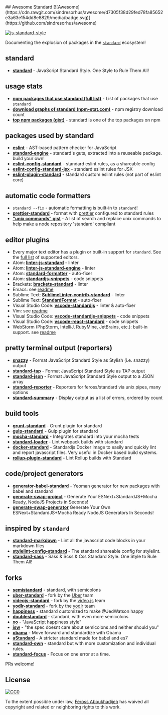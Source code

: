 <div class="github-widget" data-repo="standard/awesome-standard"></div>
## Awesome Standard [![Awesome](https://cdn.rawgit.com/sindresorhus/awesome/d7305f38d29fed78fa85652e3a63e154dd8e8829/media/badge.svg)](https://github.com/sindresorhus/awesome)

[![js-standard-style](https://cdn.rawgit.com/feross/standard/master/badge.svg)](https://github.com/feross/standard)

Documenting the explosion of packages in the [`standard`](https://github.com/feross/standard) ecosystem!

## standard

- **[standard](https://www.npmjs.com/package/standard)** - JavaScript Standard Style. One Style to Rule Them All!

## usage stats

- **[npm packages that use standard (full list)](https://github.com/feross/standard-packages/blob/master/all.json)** - List of packages that use `standard`
- **[download graphs of standard (npm-stat.com)](http://npm-stat.com/charts.html?package=standard&author=&from=&to=)** - npm registry download count
- **[top npm packages (gist)](https://gist.github.com/feross/e0882df2fe673d6ce064)** - standard is one of the top packages on npm

## packages used by standard

- **[eslint](https://www.npmjs.com/package/eslint)** - AST-based pattern checker for JavaScript
- **[standard-engine](https://www.npmjs.com/package/standard-engine)** - standard's guts, extracted into a reuseable package. build your own!
- **[eslint-config-standard](https://www.npmjs.com/package/eslint-config-standard)** - standard eslint rules, as a shareable config
- **[eslint-config-standard-jsx](https://www.npmjs.com/package/eslint-config-standard-jsx)** - standard eslint rules for JSX
- **[eslint-plugin-standard](https://www.npmjs.com/package/eslint-plugin-standard)** - standard custom eslint rules (not part of eslint core)

## automatic code formatters

- `standard --fix` - automatic formatting is built-in to `standard`!
- **[prettier-standard](https://www.npmjs.com/package/prettier-standard)** - format with [prettier](https://github.com/prettier/prettier) configured to standard rules
- **["unix commands" gist](https://gist.github.com/watson/453fc63cace521fcdadc)** - A list of search and replace unix commands to help make a node repository 'standard' compliant

## editor plugins
- Every major text editor has a plugin or built-in support for `standard`. See the [full list](https://github.com/standard/standard#are-there-text-editor-plugins) of supported editors.
- Atom: **[linter-js-standard](https://atom.io/packages/linter-js-standard)** - linter
- Atom: **[linter-js-standard-engine](https://atom.io/packages/linter-js-standard-engine)** - linter
- Atom: **[standard-formatter](https://atom.io/packages/standard-formatter)** - auto-fixer
- Atom: **[standardjs-snippets](https://atom.io/packages/standardjs-snippets)** - code snippets
- Brackets: **[brackets-standard](https://github.com/ishamf/brackets-standard/)** - linter
- Emacs: see [readme](https://github.com/standard/standard#emacs)
- Sublime Text: **[SublimeLinter-contrib-standard](https://packagecontrol.io/packages/SublimeLinter-contrib-standard)** - linter
- Sublime Text: **[StandardFormat](https://packagecontrol.io/packages/StandardFormat)** - auto-fixer
- Visual Studio Code: **[vscode-standardjs](https://marketplace.visualstudio.com/items?itemName=chenxsan.vscode-standardjs)** - linter & auto-fixer
- Vim: see [readme](https://github.com/standard/standard#vim)
- Visual Studio Code: **[vscode-standardjs-snippets](https://marketplace.visualstudio.com/items?itemName=capaj.vscode-standardjs-snippets)** - code snippets
- Visual Studio Code: **[vscode-react-standard](https://marketplace.visualstudio.com/items?itemName=TimonVS.ReactSnippetsStandard)** - code snippets
- WebStorm (PhpStorm, IntelliJ, RubyMine, JetBrains, etc.): built-in support. see [readme](https://github.com/standard/standard#webstorm-phpstorm-intellij-rubymine-jetbrains-etc)

## pretty terminal output (reporters)

- **[snazzy](https://www.npmjs.com/package/snazzy)** - Format JavaScript Standard Style as Stylish (i.e. snazzy) output
- **[standard-tap](https://www.npmjs.com/package/standard-tap)** - Format JavaScript Standard Style as TAP output
- **[standard-json](https://www.npmjs.com/package/standard-json)** - Format JavaScript Standard Style output to a JSON array
- **[standard-reporter](https://www.npmjs.com/package/standard-reporter)** - Reporters for feross/standard via unix pipes, many options
- **[standard-summary](https://www.npmjs.com/package/standard-summary)** - Display output as a list of errors, ordered by count

## build tools

- **[grunt-standard](https://www.npmjs.com/package/grunt-standard)** - Grunt plugin for standard
- **[gulp-standard](https://www.npmjs.com/package/gulp-standard)** - Gulp plugin for standard
- **[mocha-standard](https://www.npmjs.com/package/mocha-standard)** - Integrates standard into your mocha tests
- **[standard-loader](https://www.npmjs.com/package/standard-loader)** - Lint webpack builds with standard
- **[docker-standard](https://hub.docker.com/r/geniousphp/standard-js/)** - Standardjs Docker image to easily and quickly lint and report javascript files. Very useful in Docker based build systems.
- **[rollup-plugin-standard](https://www.npmjs.com/package/rollup-plugin-standard)** - Lint Rollup builds with Standard

## code/project generators

- **[generator-babel-standard](https://www.npmjs.com/package/generator-babel-standard)** - Yeoman generator for new packages with babel and standard
- **[generate-swap-project](https://www.npmjs.com/package/generate-swap-project)** - Generate Your ESNext+StandardJS+Mocha Ready, NodeJS Projects in Seconds!
- **[generate-swap-generator](https://www.npmjs.com/package/generate-swap-generator)** Generate Your Own ESNext+StandardJS+Mocha Ready NodeJS Generators In Seconds!
## inspired by `standard`

- **[standard-markdown](https://www.npmjs.com/package/standard-markdown)** - Lint all the javascript code blocks in your markdown files
- **[stylelint-config-standard](https://www.npmjs.com/package/stylelint-config-standard)** - The standard shareable config for stylelint.
- **[standard-sass](https://www.npmjs.com/package/standard-sass)** - Sass & Scss & Css Standard Style. One Style to Rule Them All!

## forks

- **[semistandard](https://www.npmjs.com/package/semistandard)** - standard, with semicolons
- **[uber-standard](https://www.npmjs.com/package/uber-standard)** - fork by the [Uber](https://www.uber.com/) team
- **[videojs-standard](https://www.npmjs.com/package/videojs-standard)** - fork by the [video.js](https://github.com/videojs/video.js) team
- **[yodlr-standard](https://www.npmjs.com/package/yodlr-standard)** - fork by the [yodlr](https://getyodlr.com/home) team
- **[happiness](https://www.npmjs.com/package/happiness)** - standard customized to make @JedWatson happy
- **[doublestandard](https://www.npmjs.com/package/doublestandard)** - standard, with even more semicolons
- **[xo](https://www.npmjs.com/package/xo)** - "JavaScript happiness style"
- **[jsw](https://www.npmjs.com/package/jsw)** - "the spec doesnt care about semicolons and neither should you"
- **[obama](https://www.npmjs.com/package/obama)** - Move forward and standardize with Obama
- **[aStandard](https://npmjs.com/package/a-standard)** - A stricter standard made for babel and es7
- **[standard-own](https://npmjs.com/package/standard-own)** - standard but with more customization and individual rules.
- **[standard-focus](https://www.npmjs.com/package/standard-focus)** - Focus on one error at a time.

PRs welcome!

## License

[![CC0](https://i.creativecommons.org/p/zero/1.0/88x31.png)](http://creativecommons.org/publicdomain/zero/1.0/)

To the extent possible under law, [Feross Aboukhadijeh](http://feross.org) has waived all copyright and related or neighboring rights to this work.